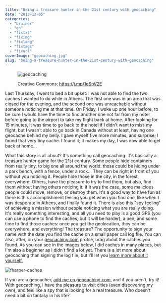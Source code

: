 ```yaml
---
title: "Being a treasure hunter in the 21st century with geocaching"
date: "2013-12-05"
categories: 
  - "brainer"
  - "en"
  - "fixtxt"
  - "fiximg"
  - "fixlang"
  - "fixtags"
  - "fixurl"
coverImage: "geocaching.jpg"
slug: "being-a-treasure-hunter-in-the-21st-century-with-geocaching"
---
```


<figure>

![geocaching](images/geocaching.jpg)

<figcaption>

Creative Commons: https://j.mp/1eSpV2E

</figcaption>

</figure>

Last Thursday, I went to bed a bit upset: I was not able to find the two caches I wanted to do while in Athens. The first one was in an area that was closed for the evening, and the second one was unreachable without someone noticing me at that time. On Friday, I woke up one hour before, to be sure I would have the time to find another one not far from my hotel before going to the airport to take my flight back at home. After looking for 15 minutes, it was time to go back to the hotel if I didn't want to miss my flight, but I wasn't able to go back in Canada without at least, having one geocache behind my belly. I gave myself five more minutes, and surprise; I found that very tiny cache. I found it; it makes my day, I was now able to get back at home...

What this story is all about? It's something call geocaching: it's basically a treasure hunter game for the 21st century. Some people hide containers from really tiny, to big one all around the world: those could be hiding under a park bench, with a fence, under a rock... They can be right in front of you without you noticing it. People hide those in the city, in the forest, everywhere. Others, have the pleasure to try to find them, but also, find them without having others noticing it: if it was the case, some malicious people could move, remove, or destroy them. It's a good way to have fun as there is this accomplishment feeling you get when you find one, like when I was desperate in Athens, and finally found it. There is also this "spy feeling" of achieving a mission without people noticing what you are really doing. It's really something interesting, and all you need to play is a good GPS (you can use a phone to find the caches, but it will be harder), a pen, and some time to find those caches: once you get the geolocation, they can be everywhere, and everything! The treasure? The opportunity to sign your name with the date you find the cache on a small paper call log file. You can also, after, on your [geocaching.com](https://www.geocaching.com/) profile, brag about the caches you found. As you can see in the images below, I did caches in many places, but I'm also a beginner as I didn't find a lot yet. There is a lot more about geocaching than signing the log file, but I'll let you [learn more about it yourself.](https://www.geocaching.com/guide/)

![fharper-caches](images/fharper-caches.png)

If you are a geocacher, [add me on geocaching.com](https://www.geocaching.com/profile/?u=fharper), and if you aren't, try it! With geocaching, I have the pleasure to visit cities (even discovering my own), and feel like a spy that is looking for a real treasure. Who doesn't need a bit on fantasy in his life?
